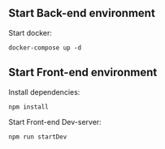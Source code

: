 ## Start Back-end environment

Start docker:

`docker-compose up -d`

## Start Front-end environment

Install dependencies:

`npm install`

Start Front-end Dev-server:

`npm run startDev`
